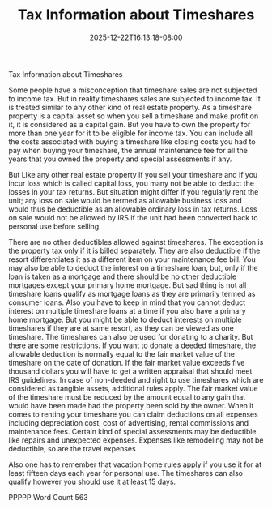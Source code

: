 ﻿---
title: "Tax Information about Timeshares"
date: 2025-12-22T16:13:18-08:00
description: "Time-Share Investments Tips for Web Success"
featured_image: "/images/Time-Share Investments.jpg"
tags: ["Time Share Investments"]
---

Tax Information about Timeshares

Some people have a misconception that timeshare sales are not subjected to income tax. But in reality timeshares sales are subjected to income tax. It is treated similar to any other kind of real estate property. As a timeshare property is a capital asset so when you sell a timeshare and make profit on it, it is considered as a capital gain. But you have to own the property for more than one year for it to be eligible for income tax. You can include all the costs associated with buying a timeshare like closing costs you had to pay when buying your timeshare, the annual maintenance fee for all the years that you owned the property and special assessments if any.

But Like any other real estate property if you sell your timeshare and if you incur loss which is called capital loss, you many not be able to deduct the losses in your tax returns. But situation might differ if you regularly rent the unit; any loss on sale would be termed as allowable business loss and would thus be deductible as an allowable ordinary loss in tax returns. Loss on sale would not be allowed by IRS if the unit had been converted back to personal use before selling.

There are no other deductibles allowed against timeshares. The exception is the property tax only if it is billed separately. They are also deductible if the resort differentiates it as a different item on your maintenance fee bill. You may also be able to deduct the interest on a timeshare loan, but, only if the loan is taken as a mortgage and there should be no other deductible mortgages except your primary home mortgage. But sad thing is not all timeshare loans qualify as mortgage loans as they are primarily termed as consumer loans. Also you have to keep in mind that you cannot deduct interest on multiple timeshare loans at a time if you also have a primary home mortgage. But you might be able to deduct interests on multiple timeshares if they are at same resort, as they can be viewed as one timeshare.
The timeshares can also be used for donating to a charity. But there are some restrictions. If you want to donate a deeded timeshare, the allowable deduction is normally equal to the fair market value of the timeshare on the date of donation. If the fair market value exceeds five thousand dollars you will have to get a written appraisal that should meet IRS guidelines. In case of non-deeded and right to use timeshares which are considered as tangible assets, additional rules apply. The fair market value of the timeshare must be reduced by the amount equal to any gain that would have been made had the property been sold by the owner.
When it comes to renting your timeshare you can claim deductions on all expenses including depreciation cost, cost of advertising, rental commissions and maintenance fees. Certain kind of special assessments may be deductible like repairs and unexpected expenses. Expenses like remodeling may not be deductible, so are the travel expenses

Also one has to remember that vacation home rules apply if you use it for at least fifteen days each year for personal use. The timeshares can also qualify however you should use it at least 15 days.

PPPPP
Word Count 563


